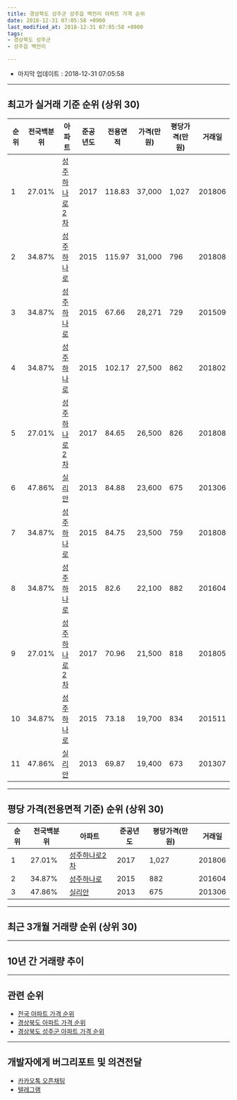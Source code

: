 ```yaml
---
title: 경상북도 성주군 성주읍 백전리 아파트 가격 순위
date: 2018-12-31 07:05:58 +0900
last_modified_at: 2018-12-31 07:05:58 +0900
tags:
- 경상북도 성주군
- 성주읍 백전리

---
```


* 마지막 업데이트 : 2018-12-31 07:05:58

---

## 최고가 실거래 기준 순위 (상위 30)


|순위|전국백분위|아파트|준공년도|전용면적|가격(만원)|평당가격(만원)|거래일|
|---|---|---|---|---|---|---|---|
|1|27.01%|[성주하나로2차](https://search.naver.com/search.naver?query=%EA%B2%BD%EC%83%81%EB%B6%81%EB%8F%84+%EC%84%B1%EC%A3%BC%EA%B5%B0+%EC%84%B1%EC%A3%BC%EC%9D%8D+%EB%B0%B1%EC%A0%84%EB%A6%AC+%EC%84%B1%EC%A3%BC%ED%95%98%EB%82%98%EB%A1%9C2%EC%B0%A8)|2017|118.83|37,000|1,027|201806|
|2|34.87%|[성주하나로](https://search.naver.com/search.naver?query=%EA%B2%BD%EC%83%81%EB%B6%81%EB%8F%84+%EC%84%B1%EC%A3%BC%EA%B5%B0+%EC%84%B1%EC%A3%BC%EC%9D%8D+%EB%B0%B1%EC%A0%84%EB%A6%AC+%EC%84%B1%EC%A3%BC%ED%95%98%EB%82%98%EB%A1%9C)|2015|115.97|31,000|796|201808|
|3|34.87%|[성주하나로](https://search.naver.com/search.naver?query=%EA%B2%BD%EC%83%81%EB%B6%81%EB%8F%84+%EC%84%B1%EC%A3%BC%EA%B5%B0+%EC%84%B1%EC%A3%BC%EC%9D%8D+%EB%B0%B1%EC%A0%84%EB%A6%AC+%EC%84%B1%EC%A3%BC%ED%95%98%EB%82%98%EB%A1%9C)|2015|67.66|28,271|729|201509|
|4|34.87%|[성주하나로](https://search.naver.com/search.naver?query=%EA%B2%BD%EC%83%81%EB%B6%81%EB%8F%84+%EC%84%B1%EC%A3%BC%EA%B5%B0+%EC%84%B1%EC%A3%BC%EC%9D%8D+%EB%B0%B1%EC%A0%84%EB%A6%AC+%EC%84%B1%EC%A3%BC%ED%95%98%EB%82%98%EB%A1%9C)|2015|102.17|27,500|862|201802|
|5|27.01%|[성주하나로2차](https://search.naver.com/search.naver?query=%EA%B2%BD%EC%83%81%EB%B6%81%EB%8F%84+%EC%84%B1%EC%A3%BC%EA%B5%B0+%EC%84%B1%EC%A3%BC%EC%9D%8D+%EB%B0%B1%EC%A0%84%EB%A6%AC+%EC%84%B1%EC%A3%BC%ED%95%98%EB%82%98%EB%A1%9C2%EC%B0%A8)|2017|84.65|26,500|826|201808|
|6|47.86%|[실리안](https://search.naver.com/search.naver?query=%EA%B2%BD%EC%83%81%EB%B6%81%EB%8F%84+%EC%84%B1%EC%A3%BC%EA%B5%B0+%EC%84%B1%EC%A3%BC%EC%9D%8D+%EB%B0%B1%EC%A0%84%EB%A6%AC+%EC%8B%A4%EB%A6%AC%EC%95%88)|2013|84.88|23,600|675|201306|
|7|34.87%|[성주하나로](https://search.naver.com/search.naver?query=%EA%B2%BD%EC%83%81%EB%B6%81%EB%8F%84+%EC%84%B1%EC%A3%BC%EA%B5%B0+%EC%84%B1%EC%A3%BC%EC%9D%8D+%EB%B0%B1%EC%A0%84%EB%A6%AC+%EC%84%B1%EC%A3%BC%ED%95%98%EB%82%98%EB%A1%9C)|2015|84.75|23,500|759|201808|
|8|34.87%|[성주하나로](https://search.naver.com/search.naver?query=%EA%B2%BD%EC%83%81%EB%B6%81%EB%8F%84+%EC%84%B1%EC%A3%BC%EA%B5%B0+%EC%84%B1%EC%A3%BC%EC%9D%8D+%EB%B0%B1%EC%A0%84%EB%A6%AC+%EC%84%B1%EC%A3%BC%ED%95%98%EB%82%98%EB%A1%9C)|2015|82.6|22,100|882|201604|
|9|27.01%|[성주하나로2차](https://search.naver.com/search.naver?query=%EA%B2%BD%EC%83%81%EB%B6%81%EB%8F%84+%EC%84%B1%EC%A3%BC%EA%B5%B0+%EC%84%B1%EC%A3%BC%EC%9D%8D+%EB%B0%B1%EC%A0%84%EB%A6%AC+%EC%84%B1%EC%A3%BC%ED%95%98%EB%82%98%EB%A1%9C2%EC%B0%A8)|2017|70.96|21,500|818|201805|
|10|34.87%|[성주하나로](https://search.naver.com/search.naver?query=%EA%B2%BD%EC%83%81%EB%B6%81%EB%8F%84+%EC%84%B1%EC%A3%BC%EA%B5%B0+%EC%84%B1%EC%A3%BC%EC%9D%8D+%EB%B0%B1%EC%A0%84%EB%A6%AC+%EC%84%B1%EC%A3%BC%ED%95%98%EB%82%98%EB%A1%9C)|2015|73.18|19,700|834|201511|
|11|47.86%|[실리안](https://search.naver.com/search.naver?query=%EA%B2%BD%EC%83%81%EB%B6%81%EB%8F%84+%EC%84%B1%EC%A3%BC%EA%B5%B0+%EC%84%B1%EC%A3%BC%EC%9D%8D+%EB%B0%B1%EC%A0%84%EB%A6%AC+%EC%8B%A4%EB%A6%AC%EC%95%88)|2013|69.87|19,400|673|201307|


---

## 평당 가격(전용면적 기준) 순위 (상위 30)


|순위|전국백분위|아파트|준공년도|평당가격(만원)|거래일|
|---|---|---|---|---|---|
|1|27.01%|[성주하나로2차](https://search.naver.com/search.naver?query=%EA%B2%BD%EC%83%81%EB%B6%81%EB%8F%84+%EC%84%B1%EC%A3%BC%EA%B5%B0+%EC%84%B1%EC%A3%BC%EC%9D%8D+%EB%B0%B1%EC%A0%84%EB%A6%AC+%EC%84%B1%EC%A3%BC%ED%95%98%EB%82%98%EB%A1%9C2%EC%B0%A8)|2017|1,027|201806|
|2|34.87%|[성주하나로](https://search.naver.com/search.naver?query=%EA%B2%BD%EC%83%81%EB%B6%81%EB%8F%84+%EC%84%B1%EC%A3%BC%EA%B5%B0+%EC%84%B1%EC%A3%BC%EC%9D%8D+%EB%B0%B1%EC%A0%84%EB%A6%AC+%EC%84%B1%EC%A3%BC%ED%95%98%EB%82%98%EB%A1%9C)|2015|882|201604|
|3|47.86%|[실리안](https://search.naver.com/search.naver?query=%EA%B2%BD%EC%83%81%EB%B6%81%EB%8F%84+%EC%84%B1%EC%A3%BC%EA%B5%B0+%EC%84%B1%EC%A3%BC%EC%9D%8D+%EB%B0%B1%EC%A0%84%EB%A6%AC+%EC%8B%A4%EB%A6%AC%EC%95%88)|2013|675|201306|


---

## 최근 3개월 거래량 순위 (상위 30)


<div style="width:100%;">
    <canvas id="deal_count_ranking" height="250"></canvas>
</div>


<script>
new Chart(document.getElementById("deal_count_ranking"), {
    type: 'horizontalBar',
    data: {
        labels: ['성주하나로2차'],
        datasets: [{
            label: '실거래 수',
            data: [4],
            borderColor: "rgba(255, 0, 128, 1)",
            backgroundColor: "rgba(255, 0, 128, 0.5)",
            fill: false,
        }]
    },
    options: {
        responsive: true,
        title: {
            display: true,
            text: '최근 3개월 거래량 순위'
        },
        tooltips: {
            mode: 'index',
            intersect: false,
            callbacks: {
                title: function(tooltipItems, data) {
                    return "실거래 수:";
                },
                label: function(tooltipItem, data) {
                    return data.labels[tooltipItem.index] + ": " + tooltipItem.xLabel;
                }
            }
        },
        hover: {
            mode: 'nearest',
            intersect: true
        },
        scales: {
            xAxes: [{
                display: true,
                scaleLabel: {
                    display: true,
                    labelString: '실거래 수'
                },
                ticks: {
                    suggestedMin: 0,
                }
            }],
            yAxes: [{
                display: true,
                ticks: {
                    autoSkip: false,
                    callback: function(value, index, values) {
                        if (value.length > 15)
                            return value.substr(0, 13) + "...";
                        else
                            return value;
                    }
                },
                scaleLabel: {
                    display: false,
                }
            }]
        }
    }
});

</script>


---

## 10년 간 거래량 추이


<div style="width:100%;">
    <canvas id="deal_progress" height="250"></canvas>
</div>

<script>
new Chart(document.getElementById("deal_progress"), {
    type: 'line',
    data: {
        labels: ['200812','200901','200902','200903','200904','200905','200906','200907','200908','200909','200910','200911','200912','201001','201002','201003','201004','201005','201006','201007','201008','201009','201010','201011','201012','201101','201102','201103','201104','201105','201106','201107','201108','201109','201110','201111','201112','201201','201202','201203','201204','201205','201206','201207','201208','201209','201210','201211','201212','201301','201302','201303','201304','201305','201306','201307','201308','201309','201310','201311','201312','201401','201402','201403','201404','201405','201406','201407','201408','201409','201410','201411','201412','201501','201502','201503','201504','201505','201506','201507','201508','201509','201510','201511','201512','201601','201602','201603','201604','201605','201606','201607','201608','201609','201610','201611','201612','201701','201702','201703','201704','201705','201706','201707','201708','201709','201710','201711','201712','201801','201802','201803','201804','201805','201806','201807','201808','201809','201810','201811','201812'],
        datasets: [{
            label: '실거래 수',
            pointRadius: 1,
            data: [0, 0, 0, 0, 0, 0, 0, 0, 0, 0, 0, 0, 0, 0, 0, 0, 0, 0, 0, 0, 0, 0, 0, 0, 0, 0, 0, 0, 0, 0, 0, 0, 0, 0, 0, 0, 0, 0, 0, 0, 0, 0, 0, 0, 0, 0, 0, 0, 0, 0, 0, 3, 6, 5, 5, 2, 7, 6, 3, 2, 0, 0, 0, 0, 2, 0, 0, 0, 2, 2, 0, 0, 0, 0, 3, 1, 1, 1, 1, 0, 1, 2, 30, 6, 3, 0, 1, 0, 4, 1, 3, 1, 0, 0, 4, 3, 1, 3, 2, 2, 3, 2, 1, 1, 1, 3, 5, 1, 19, 6, 7, 5, 1, 5, 18, 7, 9, 9, 0, 4, 0],
            borderColor: "rgba(255, 201, 14, 1)",
            backgroundColor: "rgba(255, 201, 14, 0.5)",
            fill: true,
        }]
    },
    options: {
        responsive: true,
        title: {
            display: true,
            text: '10년간 거래량 추이'
        },
        tooltips: {
            mode: 'index',
            intersect: false,
        },
        hover: {
            mode: 'nearest',
            intersect: true
        },
        scales: {
            xAxes: [{
                display: true,
                scaleLabel: {
                    display: true,
                    labelString: '년/월'
                }
            }],
            yAxes: [{
                display: true,
                ticks: {
                    suggestedMin: 0,
                },
                scaleLabel: {
                    display: true,
                    labelString: '실거래 수'
                }
            }]
        }
    }
});

</script>


---

## 관련 순위

- [전국 아파트 가격 순위](https://inasie.github.io/apt-ranking/전국)
- [경상북도 아파트 가격 순위](https://inasie.github.io/apt-ranking/경상북도)
- [경상북도 성주군 아파트 가격 순위](https://inasie.github.io/apt-ranking/경상북도-성주군)


---

## 개발자에게 버그리포트 및 의견전달

- [카카오톡 오픈채팅](https://open.kakao.com/o/gLJUAP4)
- [텔레그램](https://t.me/inasie)

